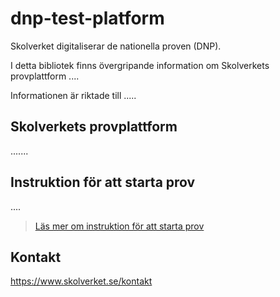 # dnp-test-platform
Skolverket digitaliserar de nationella proven (DNP).

I detta bibliotek finns övergripande information om Skolverkets provplattform ....

Informationen är riktade till .....

## Skolverkets provplattform

.......

## Instruktion för att starta prov
....

> [Läs mer om instruktion för att starta prov](instruktioner/README.md)

## Kontakt
https://www.skolverket.se/kontakt
